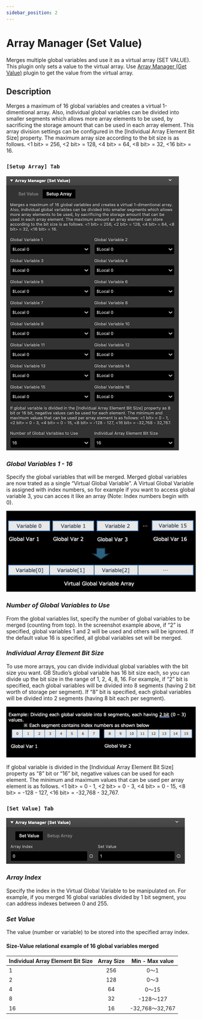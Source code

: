 ```yaml
---
sidebar_position: 2
---
```


# Array Manager (Set Value)

Merges multiple global variables and use it as a virtual array (SET VALUE). This plugin only sets a value to the virtual array. Use [Array Manager (Get Value)](./array_manager_get.md) plugin to get the value from the virtual array.

## Description

Merges a maximum of 16 global variables and creates a virtual 1-dimentional array.
Also, individual global variables can be divided into smaller segments which allows more array elements to be used, by sacrificing the storage amount that can be used in each array element.
This array division settings can be configured in the [Individual Array Element Bit Size] property. The maximum array size according to the bit size is as follows. &lt;1 bit&gt; = 256, &lt;2 bit&gt; = 128, &lt;4 bit&gt; = 64, &lt;8 bit&gt; = 32, &lt;16 bit&gt; = 16.

### `[Setup Array] Tab`

![Array Manger Set Setup Array](./docs-extras/img/array_manager_set/array_manager_set_setup_array.png)

### _Global Variables 1 - 16_

Specify the global variables that will be merged. Merged global variables are now trated as a single “Virtual Global Variable”. A Virtual Global Variable is assigned with index numbers, so for example if you want to access global variable 3, you can acces it like an array (Note: Index numbers begin with 0).

![Virtual Array concept](./docs-extras/img/array_manager_set/array_manager_virtual_array_concept.png)

### _Number of Global Variables to Use_

From the global variables list, specify the number of global variables to be merged (counting from top). In the screenshot example above, if “2” is specified, global variables 1 and 2 will be used and others will be ignored. If the default value 16 is specified, all global variables set will be merged.

### _Individual Array Element Bit Size_

To use more arrays, you can divide individual global variables with the bit size you want. GB Studio’s global variable has 16 bit size each, so you can divide up the bit size in the range of 1, 2, 4, 8, 16. For example, if “2” bit is specified, each global variables will be divided into 8 segments (having 2 bit worth of storage per segment). If “8” bit is specified, each global variables will be divided into 2 segments (having 8 bit each per segment).

![Virtual Array example](./docs-extras/img/array_manager_set/array_manager_virtual_array_example.png)

If global variable is divided in the [Individual Array Element Bit Size] property as “8” bit or “16” bit, negative values can be used for each element. The minimum and maximum values that can be used per array element is as follows. &lt;1 bit&gt; = 0 - 1, &lt;2 bit&gt; = 0 - 3, &lt;4 bit&gt; = 0 - 15, &lt;8 bit&gt; = -128 - 127, &lt;16 bit&gt; = -32,768 - 32,767.

### `[Set Value] Tab`

![Array Manger Set Value](./docs-extras/img/array_manager_set/array_manager_set_value.png)

### _Array Index_

Specify the index in the Virtual Global Variable to be manipulated on. For example, if you merged 16 global variables divided by 1 bit segment, you can address indexes between 0 and 255.

### _Set Value_

The value (number or variable) to be stored into the specified array index.

#### Size-Value relational example of 16 global variables merged

| Individual Array Element Bit Size | Array Size | Min - Max value |
|:-----------|:------------:|:------------:|
| 1 | 256 |0〜1|
| 2 | 128 |0〜3|
| 4 | 64 |0〜15|
| 8 | 32 |-128〜127|
| 16 | 16 |-32,768〜32,767|
